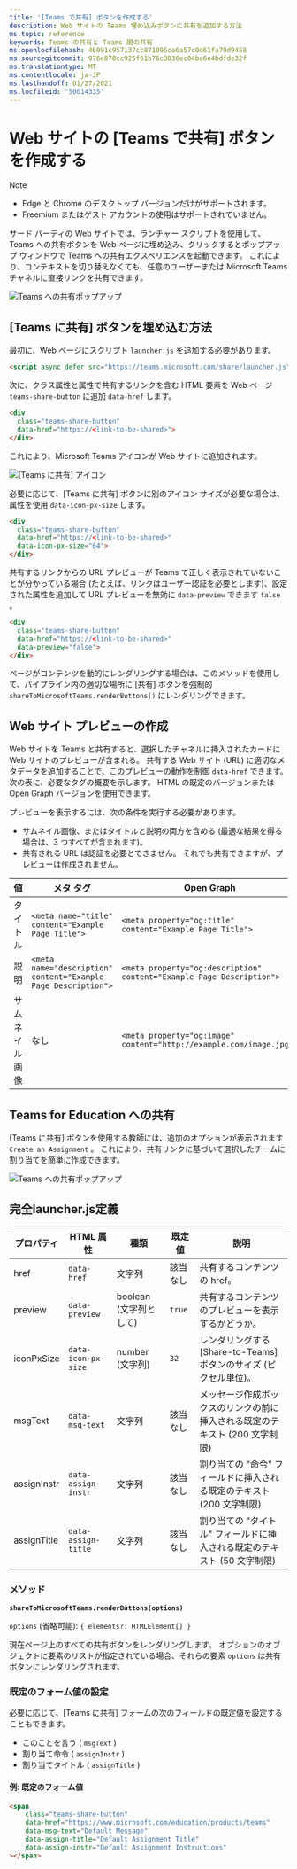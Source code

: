 ```yaml
---
title: '[Teams で共有] ボタンを作成する'
description: Web サイトの Teams 埋め込みボタンに共有を追加する方法
ms.topic: reference
keywords: Teams の共有と Teams 間の共有
ms.openlocfilehash: 46091c957137cc871095ca6a57c0d61fa79d9458
ms.sourcegitcommit: 976e870cc925f61b76c3830ec04ba6e4bdfde32f
ms.translationtype: MT
ms.contentlocale: ja-JP
ms.lasthandoff: 01/27/2021
ms.locfileid: "50014335"
---
```

# <a name="create-a-share-to-teams-button-for-your-website"></a>Web サイトの [Teams で共有] ボタンを作成する

>[!NOTE]
> * Edge と Chrome のデスクトップ バージョンだけがサポートされます。
> * Freemium またはゲスト アカウントの使用はサポートされていません。

サード パーティの Web サイトでは、ランチャー スクリプトを使用して、Teams への共有ボタンを Web ページに埋め込み、クリックするとポップアップ ウィンドウで Teams への共有エクスペリエンスを起動できます。 これにより、コンテキストを切り替えなくても、任意のユーザーまたは Microsoft Teams チャネルに直接リンクを共有できます。

![Teams への共有ポップアップ](~/assets/images/share-to-teams-popup.png)

## <a name="how-to-embed-a-share-to-teams-button"></a>[Teams に共有] ボタンを埋め込む方法

最初に、Web ページにスクリプト `launcher.js` を追加する必要があります。

```html
<script async defer src="https://teams.microsoft.com/share/launcher.js"></script>
```

次に、クラス属性と属性で共有するリンクを含む HTML 要素を Web ページ `teams-share-button` に追加 `data-href` します。

```html
<div
  class="teams-share-button"
  data-href="https://<link-to-be-shared>">
</div>
```

これにより、Microsoft Teams アイコンが Web サイトに追加されます。

![[Teams に共有] アイコン](~/assets/icons/share-to-teams-icon.png)

必要に応じて、[Teams に共有] ボタンに別のアイコン サイズが必要な場合は、属性を使用 `data-icon-px-size` します。

```html
<div
  class="teams-share-button"
  data-href="https://<link-to-be-shared>"
  data-icon-px-size="64">
</div>
```

共有するリンクからの URL プレビューが Teams で正しく表示されていないことが分かっている場合 (たとえば、リンクはユーザー認証を必要とします)、設定された属性を追加して URL プレビューを無効に `data-preview` できます `false` 。

```html
<div
  class="teams-share-button"
  data-href="https://<link-to-be-shared>"
  data-preview="false">
</div>
```

ページがコンテンツを動的にレンダリングする場合は、このメソッドを使用して、パイプライン内の適切な場所に [共有] ボタンを強制的 `shareToMicrosoftTeams.renderButtons()` にレンダリングできます。 

## <a name="crafting-your-website-preview"></a>Web サイト プレビューの作成

Web サイトを Teams と共有すると、選択したチャネルに挿入されたカードに Web サイトのプレビューが含まれる。 共有する Web サイト (URL) に適切なメタデータを追加することで、このプレビューの動作を制御 `data-href` できます。 次の表に、必要なタグの概要を示します。 HTML の既定のバージョンまたは Open Graph バージョンを使用できます。

プレビューを表示するには、次の条件を実行する必要があります。

* サムネイル画像、またはタイトルと説明の両方を含める (最適な結果を得る場合は、3 つすべてが含まれます)。
* 共有される URL は認証を必要とできません。 それでも共有できますが、プレビューは作成されません。

|値|メタ タグ| Open Graph|
|----|----|----|
|タイトル|`<meta name="title" content="Example Page Title">`|`<meta property="og:title" content="Example Page Title">`|
|説明|`<meta name="description" content="Example Page Description">`|`<meta property="og:description" content="Example Page Description">`|
|サムネイル画像| なし |`<meta property="og:image" content="http://example.com/image.jpg">`|

## <a name="share-to-teams-for-education"></a>Teams for Education への共有

[Teams に共有] ボタンを使用する教師には、追加のオプションが表示されます `Create an Assignment` 。 これにより、共有リンクに基づいて選択したチームに割り当てを簡単に作成できます。

![Teams への共有ポップアップ](~/assets/images/share-to-teams-popup-edu.png)

## <a name="full-launcherjs-definition"></a>完全launcher.js定義

| プロパティ | HTML 属性 | 種類 | 既定値 | 説明 |
| -------------- | ---------------------- | --------------------- | ------- | ---------------------------------------------------------------------- |
| href | `data-href` | 文字列 | 該当なし | 共有するコンテンツの href。 |
| preview | `data-preview` | boolean (文字列として) | `true` | 共有するコンテンツのプレビューを表示するかどうか。 |
| iconPxSize | `data-icon-px-size` | number (文字列) | `32` | レンダリングする [Share-to-Teams] ボタンのサイズ (ピクセル単位)。 |
| msgText | `data-msg-text` | 文字列 | 該当なし | メッセージ作成ボックスのリンクの前に挿入される既定のテキスト (200 文字制限) |
| assignInstr | `data-assign-instr` | 文字列 | 該当なし | 割り当ての "命令" フィールドに挿入される既定のテキスト (200 文字制限) |
| assignTitle | `data-assign-title` | 文字列 | 該当なし | 割り当ての "タイトル" フィールドに挿入される既定のテキスト (50 文字制限) |

### <a name="methods"></a>メソッド

**`shareToMicrosoftTeams.renderButtons(options)`**

`options` (省略可能): `{ elements?: HTMLElement[] }`

現在ページ上のすべての共有ボタンをレンダリングします。 オプションのオブジェクトに要素のリストが指定されている場合、それらの要素 `options` は共有ボタンにレンダリングされます。

### <a name="setting-default-form-values"></a>既定のフォーム値の設定

必要に応じて、[Teams に共有] フォームの次のフィールドの既定値を設定することもできます。

* このことを言う ( `msgText` )
* 割り当て命令 ( `assignInstr` )
* 割り当てタイトル ( `assignTitle` )

#### <a name="example-default-form-values"></a>例: 既定のフォーム値

```html
<span
    class="teams-share-button"
    data-href="https://www.microsoft.com/education/products/teams"
    data-msg-text="Default Message"
    data-assign-title="Default Assignment Title"
    data-assign-instr="Default Assignment Instructions"
></span>
```
